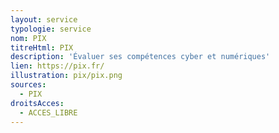 ```yaml
---
layout: service
typologie: service
nom: PIX
titreHtml: PIX
description: 'Évaluer ses compétences cyber et numériques'
lien: https://pix.fr/
illustration: pix/pix.png
sources:
  - PIX
droitsAcces:
  - ACCES_LIBRE
---
```

